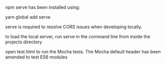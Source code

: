 npm serve has been installed using:

yarn global add serve

serve is required to resolve CORS issues when developing locally.

to load the local server, run serve in the command line from inside the projects directory

open test.html to run the Mocha tests. The Mocha default header has been amended to test ES6
modules

